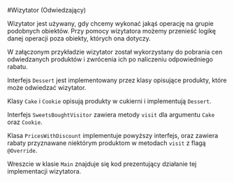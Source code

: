 #Wizytator (Odwiedzający)

Wizytator jest używany, gdy chcemy wykonać jakąś operację na grupie podobnych obiektów. Przy pomocy wizytatora możemy przenieść logikę danej operacji poza obiekty, których ona dotyczy.

W załączonym przykładzie wizytator został wykorzystany do pobrania cen odwiedzanych produktów i zwrócenia ich po naliczeniu odpowiedniego rabatu. 

Interfejs ```Dessert``` jest implementowany przez klasy opisujące produkty, które może odwiedzać wizytator.

Klasy ```Cake``` i ```Cookie``` opisują produkty w cukierni i implementują ```Dessert```.

Interfejs ```SweetsBoughtVisitor``` zawiera metody ```visit``` dla argumentu ```Cake``` oraz ```Cookie```.

Klasa ```PricesWithDiscount``` implementuje powyższy interfejs, oraz zawiera rabaty przyznawane niektórym produktom w metodach ```visit``` z flagą ```@Override```.

Wreszcie w klasie ```Main``` znajduje się kod prezentujący działanie tej implementacji wizytatora.